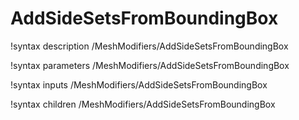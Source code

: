 
# AddSideSetsFromBoundingBox
!syntax description /MeshModifiers/AddSideSetsFromBoundingBox

!syntax parameters /MeshModifiers/AddSideSetsFromBoundingBox

!syntax inputs /MeshModifiers/AddSideSetsFromBoundingBox

!syntax children /MeshModifiers/AddSideSetsFromBoundingBox

